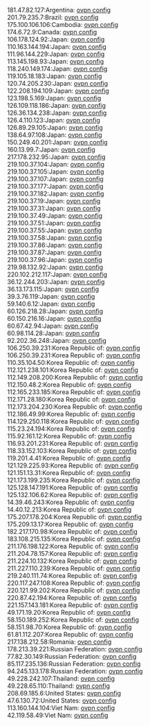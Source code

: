 181.47.82.127:Argentina: [ovpn config](vpn/181_47_82_127.ovpn)  
201.79.235.7:Brazil: [ovpn config](vpn/201_79_235_7.ovpn)  
175.100.106.106:Cambodia: [ovpn config](vpn/175_100_106_106.ovpn)  
174.6.72.9:Canada: [ovpn config](vpn/174_6_72_9.ovpn)  
106.178.124.92:Japan: [ovpn config](vpn/106_178_124_92.ovpn)  
110.163.144.194:Japan: [ovpn config](vpn/110_163_144_194.ovpn)  
111.96.144.229:Japan: [ovpn config](vpn/111_96_144_229.ovpn)  
113.145.198.93:Japan: [ovpn config](vpn/113_145_198_93.ovpn)  
118.240.149.174:Japan: [ovpn config](vpn/118_240_149_174.ovpn)  
119.105.18.183:Japan: [ovpn config](vpn/119_105_18_183.ovpn)  
120.74.205.230:Japan: [ovpn config](vpn/120_74_205_230.ovpn)  
122.208.194.109:Japan: [ovpn config](vpn/122_208_194_109.ovpn)  
123.198.5.169:Japan: [ovpn config](vpn/123_198_5_169.ovpn)  
126.109.118.186:Japan: [ovpn config](vpn/126_109_118_186.ovpn)  
126.36.134.238:Japan: [ovpn config](vpn/126_36_134_238.ovpn)  
126.4.110.123:Japan: [ovpn config](vpn/126_4_110_123.ovpn)  
126.89.29.105:Japan: [ovpn config](vpn/126_89_29_105.ovpn)  
138.64.97.108:Japan: [ovpn config](vpn/138_64_97_108.ovpn)  
150.249.40.201:Japan: [ovpn config](vpn/150_249_40_201.ovpn)  
160.13.99.7:Japan: [ovpn config](vpn/160_13_99_7.ovpn)  
217.178.232.95:Japan: [ovpn config](vpn/217_178_232_95.ovpn)  
219.100.37.104:Japan: [ovpn config](vpn/219_100_37_104.ovpn)  
219.100.37.105:Japan: [ovpn config](vpn/219_100_37_105.ovpn)  
219.100.37.107:Japan: [ovpn config](vpn/219_100_37_107.ovpn)  
219.100.37.177:Japan: [ovpn config](vpn/219_100_37_177.ovpn)  
219.100.37.182:Japan: [ovpn config](vpn/219_100_37_182.ovpn)  
219.100.37.19:Japan: [ovpn config](vpn/219_100_37_19.ovpn)  
219.100.37.31:Japan: [ovpn config](vpn/219_100_37_31.ovpn)  
219.100.37.49:Japan: [ovpn config](vpn/219_100_37_49.ovpn)  
219.100.37.51:Japan: [ovpn config](vpn/219_100_37_51.ovpn)  
219.100.37.55:Japan: [ovpn config](vpn/219_100_37_55.ovpn)  
219.100.37.58:Japan: [ovpn config](vpn/219_100_37_58.ovpn)  
219.100.37.86:Japan: [ovpn config](vpn/219_100_37_86.ovpn)  
219.100.37.87:Japan: [ovpn config](vpn/219_100_37_87.ovpn)  
219.100.37.96:Japan: [ovpn config](vpn/219_100_37_96.ovpn)  
219.98.132.92:Japan: [ovpn config](vpn/219_98_132_92.ovpn)  
220.102.212.117:Japan: [ovpn config](vpn/220_102_212_117.ovpn)  
36.12.244.203:Japan: [ovpn config](vpn/36_12_244_203.ovpn)  
36.13.173.115:Japan: [ovpn config](vpn/36_13_173_115.ovpn)  
39.3.76.119:Japan: [ovpn config](vpn/39_3_76_119.ovpn)  
59.140.6.12:Japan: [ovpn config](vpn/59_140_6_12.ovpn)  
60.126.218.28:Japan: [ovpn config](vpn/60_126_218_28.ovpn)  
60.150.216.16:Japan: [ovpn config](vpn/60_150_216_16.ovpn)  
60.67.42.94:Japan: [ovpn config](vpn/60_67_42_94.ovpn)  
60.98.114.28:Japan: [ovpn config](vpn/60_98_114_28.ovpn)  
92.202.36.248:Japan: [ovpn config](vpn/92_202_36_248.ovpn)  
106.250.39.231:Korea Republic of: [ovpn config](vpn/106_250_39_231.ovpn)  
106.250.39.231:Korea Republic of: [ovpn config](vpn/106_250_39_231.ovpn)  
110.35.104.50:Korea Republic of: [ovpn config](vpn/110_35_104_50.ovpn)  
112.121.238.101:Korea Republic of: [ovpn config](vpn/112_121_238_101.ovpn)  
112.149.208.200:Korea Republic of: [ovpn config](vpn/112_149_208_200.ovpn)  
112.150.48.2:Korea Republic of: [ovpn config](vpn/112_150_48_2.ovpn)  
112.165.233.185:Korea Republic of: [ovpn config](vpn/112_165_233_185.ovpn)  
112.171.28.180:Korea Republic of: [ovpn config](vpn/112_171_28_180.ovpn)  
112.173.204.230:Korea Republic of: [ovpn config](vpn/112_173_204_230.ovpn)  
112.186.49.99:Korea Republic of: [ovpn config](vpn/112_186_49_99.ovpn)  
114.129.250.118:Korea Republic of: [ovpn config](vpn/114_129_250_118.ovpn)  
115.23.24.194:Korea Republic of: [ovpn config](vpn/115_23_24_194.ovpn)  
115.92.161.12:Korea Republic of: [ovpn config](vpn/115_92_161_12.ovpn)  
116.93.201.231:Korea Republic of: [ovpn config](vpn/116_93_201_231.ovpn)  
118.33.152.103:Korea Republic of: [ovpn config](vpn/118_33_152_103.ovpn)  
119.201.4.41:Korea Republic of: [ovpn config](vpn/119_201_4_41.ovpn)  
121.129.225.93:Korea Republic of: [ovpn config](vpn/121_129_225_93.ovpn)  
121.151.13.31:Korea Republic of: [ovpn config](vpn/121_151_13_31.ovpn)  
121.173.199.235:Korea Republic of: [ovpn config](vpn/121_173_199_235.ovpn)  
125.128.147.191:Korea Republic of: [ovpn config](vpn/125_128_147_191.ovpn)  
125.132.106.62:Korea Republic of: [ovpn config](vpn/125_132_106_62.ovpn)  
14.39.46.243:Korea Republic of: [ovpn config](vpn/14_39_46_243.ovpn)  
14.40.12.213:Korea Republic of: [ovpn config](vpn/14_40_12_213.ovpn)  
175.207.178.204:Korea Republic of: [ovpn config](vpn/175_207_178_204.ovpn)  
175.209.13.17:Korea Republic of: [ovpn config](vpn/175_209_13_17.ovpn)  
182.217.170.98:Korea Republic of: [ovpn config](vpn/182_217_170_98.ovpn)  
183.108.215.135:Korea Republic of: [ovpn config](vpn/183_108_215_135.ovpn)  
211.176.198.122:Korea Republic of: [ovpn config](vpn/211_176_198_122.ovpn)  
211.204.78.157:Korea Republic of: [ovpn config](vpn/211_204_78_157.ovpn)  
211.224.10.132:Korea Republic of: [ovpn config](vpn/211_224_10_132.ovpn)  
211.227.110.239:Korea Republic of: [ovpn config](vpn/211_227_110_239.ovpn)  
219.240.111.74:Korea Republic of: [ovpn config](vpn/219_240_111_74.ovpn)  
220.117.247.108:Korea Republic of: [ovpn config](vpn/220_117_247_108.ovpn)  
220.121.99.202:Korea Republic of: [ovpn config](vpn/220_121_99_202.ovpn)  
220.87.42.194:Korea Republic of: [ovpn config](vpn/220_87_42_194.ovpn)  
221.157.143.181:Korea Republic of: [ovpn config](vpn/221_157_143_181.ovpn)  
49.171.19.20:Korea Republic of: [ovpn config](vpn/49_171_19_20.ovpn)  
58.150.189.252:Korea Republic of: [ovpn config](vpn/58_150_189_252.ovpn)  
58.151.98.70:Korea Republic of: [ovpn config](vpn/58_151_98_70.ovpn)  
61.81.112.207:Korea Republic of: [ovpn config](vpn/61_81_112_207.ovpn)  
217.138.212.58:Romania: [ovpn config](vpn/217_138_212_58.ovpn)  
178.213.39.221:Russian Federation: [ovpn config](vpn/178_213_39_221.ovpn)  
77.82.30.149:Russian Federation: [ovpn config](vpn/77_82_30_149.ovpn)  
85.117.235.136:Russian Federation: [ovpn config](vpn/85_117_235_136.ovpn)  
94.245.133.178:Russian Federation: [ovpn config](vpn/94_245_133_178.ovpn)  
49.228.242.107:Thailand: [ovpn config](vpn/49_228_242_107.ovpn)  
49.228.65.110:Thailand: [ovpn config](vpn/49_228_65_110.ovpn)  
208.69.185.6:United States: [ovpn config](vpn/208_69_185_6.ovpn)  
47.6.130.72:United States: [ovpn config](vpn/47_6_130_72.ovpn)  
113.160.144.104:Viet Nam: [ovpn config](vpn/113_160_144_104.ovpn)  
42.119.58.49:Viet Nam: [ovpn config](vpn/42_119_58_49.ovpn)  
